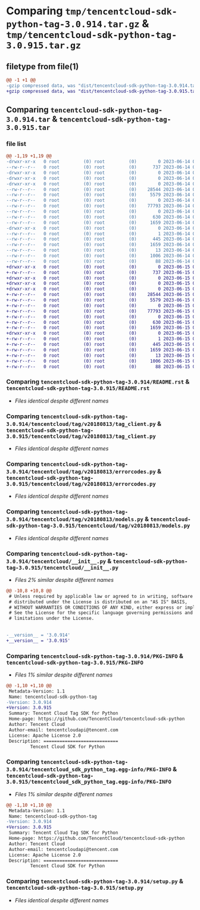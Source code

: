 # Comparing `tmp/tencentcloud-sdk-python-tag-3.0.914.tar.gz` & `tmp/tencentcloud-sdk-python-tag-3.0.915.tar.gz`

## filetype from file(1)

```diff
@@ -1 +1 @@
-gzip compressed data, was "dist/tencentcloud-sdk-python-tag-3.0.914.tar", last modified: Wed Jun 14 00:33:58 2023, max compression
+gzip compressed data, was "dist/tencentcloud-sdk-python-tag-3.0.915.tar", last modified: Thu Jun 15 00:33:15 2023, max compression
```

## Comparing `tencentcloud-sdk-python-tag-3.0.914.tar` & `tencentcloud-sdk-python-tag-3.0.915.tar`

### file list

```diff
@@ -1,19 +1,19 @@
-drwxr-xr-x   0 root         (0) root         (0)        0 2023-06-14 00:33:58.000000 tencentcloud-sdk-python-tag-3.0.914/
--rw-r--r--   0 root         (0) root         (0)      737 2023-06-14 00:33:57.000000 tencentcloud-sdk-python-tag-3.0.914/README.rst
-drwxr-xr-x   0 root         (0) root         (0)        0 2023-06-14 00:33:58.000000 tencentcloud-sdk-python-tag-3.0.914/tencentcloud/
-drwxr-xr-x   0 root         (0) root         (0)        0 2023-06-14 00:33:58.000000 tencentcloud-sdk-python-tag-3.0.914/tencentcloud/tag/
-drwxr-xr-x   0 root         (0) root         (0)        0 2023-06-14 00:33:58.000000 tencentcloud-sdk-python-tag-3.0.914/tencentcloud/tag/v20180813/
--rw-r--r--   0 root         (0) root         (0)    28544 2023-06-14 00:33:57.000000 tencentcloud-sdk-python-tag-3.0.914/tencentcloud/tag/v20180813/tag_client.py
--rw-r--r--   0 root         (0) root         (0)     5579 2023-06-14 00:33:57.000000 tencentcloud-sdk-python-tag-3.0.914/tencentcloud/tag/v20180813/errorcodes.py
--rw-r--r--   0 root         (0) root         (0)        0 2023-06-14 00:33:57.000000 tencentcloud-sdk-python-tag-3.0.914/tencentcloud/tag/v20180813/__init__.py
--rw-r--r--   0 root         (0) root         (0)    77793 2023-06-14 00:33:57.000000 tencentcloud-sdk-python-tag-3.0.914/tencentcloud/tag/v20180813/models.py
--rw-r--r--   0 root         (0) root         (0)        0 2023-06-14 00:33:57.000000 tencentcloud-sdk-python-tag-3.0.914/tencentcloud/tag/__init__.py
--rw-r--r--   0 root         (0) root         (0)      630 2023-06-14 00:33:57.000000 tencentcloud-sdk-python-tag-3.0.914/tencentcloud/__init__.py
--rw-r--r--   0 root         (0) root         (0)     1659 2023-06-14 00:33:58.000000 tencentcloud-sdk-python-tag-3.0.914/PKG-INFO
-drwxr-xr-x   0 root         (0) root         (0)        0 2023-06-14 00:33:58.000000 tencentcloud-sdk-python-tag-3.0.914/tencentcloud_sdk_python_tag.egg-info/
--rw-r--r--   0 root         (0) root         (0)        1 2023-06-14 00:33:58.000000 tencentcloud-sdk-python-tag-3.0.914/tencentcloud_sdk_python_tag.egg-info/dependency_links.txt
--rw-r--r--   0 root         (0) root         (0)      445 2023-06-14 00:33:58.000000 tencentcloud-sdk-python-tag-3.0.914/tencentcloud_sdk_python_tag.egg-info/SOURCES.txt
--rw-r--r--   0 root         (0) root         (0)     1659 2023-06-14 00:33:58.000000 tencentcloud-sdk-python-tag-3.0.914/tencentcloud_sdk_python_tag.egg-info/PKG-INFO
--rw-r--r--   0 root         (0) root         (0)       13 2023-06-14 00:33:58.000000 tencentcloud-sdk-python-tag-3.0.914/tencentcloud_sdk_python_tag.egg-info/top_level.txt
--rw-r--r--   0 root         (0) root         (0)     1006 2023-06-14 00:33:57.000000 tencentcloud-sdk-python-tag-3.0.914/setup.py
--rw-r--r--   0 root         (0) root         (0)       88 2023-06-14 00:33:58.000000 tencentcloud-sdk-python-tag-3.0.914/setup.cfg
+drwxr-xr-x   0 root         (0) root         (0)        0 2023-06-15 00:33:15.000000 tencentcloud-sdk-python-tag-3.0.915/
+-rw-r--r--   0 root         (0) root         (0)      737 2023-06-15 00:33:15.000000 tencentcloud-sdk-python-tag-3.0.915/README.rst
+drwxr-xr-x   0 root         (0) root         (0)        0 2023-06-15 00:33:15.000000 tencentcloud-sdk-python-tag-3.0.915/tencentcloud/
+drwxr-xr-x   0 root         (0) root         (0)        0 2023-06-15 00:33:15.000000 tencentcloud-sdk-python-tag-3.0.915/tencentcloud/tag/
+drwxr-xr-x   0 root         (0) root         (0)        0 2023-06-15 00:33:15.000000 tencentcloud-sdk-python-tag-3.0.915/tencentcloud/tag/v20180813/
+-rw-r--r--   0 root         (0) root         (0)    28544 2023-06-15 00:33:15.000000 tencentcloud-sdk-python-tag-3.0.915/tencentcloud/tag/v20180813/tag_client.py
+-rw-r--r--   0 root         (0) root         (0)     5579 2023-06-15 00:33:15.000000 tencentcloud-sdk-python-tag-3.0.915/tencentcloud/tag/v20180813/errorcodes.py
+-rw-r--r--   0 root         (0) root         (0)        0 2023-06-15 00:33:15.000000 tencentcloud-sdk-python-tag-3.0.915/tencentcloud/tag/v20180813/__init__.py
+-rw-r--r--   0 root         (0) root         (0)    77793 2023-06-15 00:33:15.000000 tencentcloud-sdk-python-tag-3.0.915/tencentcloud/tag/v20180813/models.py
+-rw-r--r--   0 root         (0) root         (0)        0 2023-06-15 00:33:15.000000 tencentcloud-sdk-python-tag-3.0.915/tencentcloud/tag/__init__.py
+-rw-r--r--   0 root         (0) root         (0)      630 2023-06-15 00:33:15.000000 tencentcloud-sdk-python-tag-3.0.915/tencentcloud/__init__.py
+-rw-r--r--   0 root         (0) root         (0)     1659 2023-06-15 00:33:15.000000 tencentcloud-sdk-python-tag-3.0.915/PKG-INFO
+drwxr-xr-x   0 root         (0) root         (0)        0 2023-06-15 00:33:15.000000 tencentcloud-sdk-python-tag-3.0.915/tencentcloud_sdk_python_tag.egg-info/
+-rw-r--r--   0 root         (0) root         (0)        1 2023-06-15 00:33:15.000000 tencentcloud-sdk-python-tag-3.0.915/tencentcloud_sdk_python_tag.egg-info/dependency_links.txt
+-rw-r--r--   0 root         (0) root         (0)      445 2023-06-15 00:33:15.000000 tencentcloud-sdk-python-tag-3.0.915/tencentcloud_sdk_python_tag.egg-info/SOURCES.txt
+-rw-r--r--   0 root         (0) root         (0)     1659 2023-06-15 00:33:15.000000 tencentcloud-sdk-python-tag-3.0.915/tencentcloud_sdk_python_tag.egg-info/PKG-INFO
+-rw-r--r--   0 root         (0) root         (0)       13 2023-06-15 00:33:15.000000 tencentcloud-sdk-python-tag-3.0.915/tencentcloud_sdk_python_tag.egg-info/top_level.txt
+-rw-r--r--   0 root         (0) root         (0)     1006 2023-06-15 00:33:15.000000 tencentcloud-sdk-python-tag-3.0.915/setup.py
+-rw-r--r--   0 root         (0) root         (0)       88 2023-06-15 00:33:15.000000 tencentcloud-sdk-python-tag-3.0.915/setup.cfg
```

### Comparing `tencentcloud-sdk-python-tag-3.0.914/README.rst` & `tencentcloud-sdk-python-tag-3.0.915/README.rst`

 * *Files identical despite different names*

### Comparing `tencentcloud-sdk-python-tag-3.0.914/tencentcloud/tag/v20180813/tag_client.py` & `tencentcloud-sdk-python-tag-3.0.915/tencentcloud/tag/v20180813/tag_client.py`

 * *Files identical despite different names*

### Comparing `tencentcloud-sdk-python-tag-3.0.914/tencentcloud/tag/v20180813/errorcodes.py` & `tencentcloud-sdk-python-tag-3.0.915/tencentcloud/tag/v20180813/errorcodes.py`

 * *Files identical despite different names*

### Comparing `tencentcloud-sdk-python-tag-3.0.914/tencentcloud/tag/v20180813/models.py` & `tencentcloud-sdk-python-tag-3.0.915/tencentcloud/tag/v20180813/models.py`

 * *Files identical despite different names*

### Comparing `tencentcloud-sdk-python-tag-3.0.914/tencentcloud/__init__.py` & `tencentcloud-sdk-python-tag-3.0.915/tencentcloud/__init__.py`

 * *Files 2% similar despite different names*

```diff
@@ -10,8 +10,8 @@
 # Unless required by applicable law or agreed to in writing, software
 # distributed under the License is distributed on an "AS IS" BASIS,
 # WITHOUT WARRANTIES OR CONDITIONS OF ANY KIND, either express or implied.
 # See the License for the specific language governing permissions and
 # limitations under the License.
 
 
-__version__ = '3.0.914'
+__version__ = '3.0.915'
```

### Comparing `tencentcloud-sdk-python-tag-3.0.914/PKG-INFO` & `tencentcloud-sdk-python-tag-3.0.915/PKG-INFO`

 * *Files 1% similar despite different names*

```diff
@@ -1,10 +1,10 @@
 Metadata-Version: 1.1
 Name: tencentcloud-sdk-python-tag
-Version: 3.0.914
+Version: 3.0.915
 Summary: Tencent Cloud Tag SDK for Python
 Home-page: https://github.com/TencentCloud/tencentcloud-sdk-python
 Author: Tencent Cloud
 Author-email: tencentcloudapi@tencent.com
 License: Apache License 2.0
 Description: ============================
         Tencent Cloud SDK for Python
```

### Comparing `tencentcloud-sdk-python-tag-3.0.914/tencentcloud_sdk_python_tag.egg-info/PKG-INFO` & `tencentcloud-sdk-python-tag-3.0.915/tencentcloud_sdk_python_tag.egg-info/PKG-INFO`

 * *Files 1% similar despite different names*

```diff
@@ -1,10 +1,10 @@
 Metadata-Version: 1.1
 Name: tencentcloud-sdk-python-tag
-Version: 3.0.914
+Version: 3.0.915
 Summary: Tencent Cloud Tag SDK for Python
 Home-page: https://github.com/TencentCloud/tencentcloud-sdk-python
 Author: Tencent Cloud
 Author-email: tencentcloudapi@tencent.com
 License: Apache License 2.0
 Description: ============================
         Tencent Cloud SDK for Python
```

### Comparing `tencentcloud-sdk-python-tag-3.0.914/setup.py` & `tencentcloud-sdk-python-tag-3.0.915/setup.py`

 * *Files identical despite different names*

